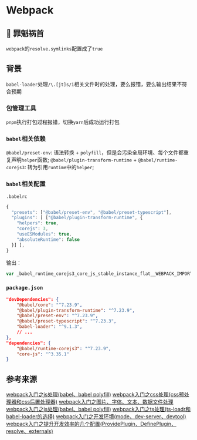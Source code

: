# Webpack
## 🚨 罪魁祸首
`webpack`的`resolve.symlinks`配置成了`true`
## 背景
`babel-loader`处理`/\.[jt]s/i`相关文件时的处理，要么报错，要么输出结果不符合预期
### 包管理工具
`pnpm`执行打包过程报错，切换`yarn`后成功运行打包
### `babel`相关依赖
`@babel/preset-env`: 语法转换 + `polyfill`，但是会污染全局环境、每个文件都重复声明`helper`函数;
`@babel/plugin-transform-runtime` + `@babel/runtime-corejs3`: 转为引用`runtime`中的`helper`;
### `babel`相关配置
`.babelrc`
```js
{
  "presets": ["@babel/preset-env", "@babel/preset-typescript"],
  "plugins": [ ["@babel/plugin-transform-runtime", {
    "helpers": true,
    "corejs": 3,
    "useESModules": true,
    "absoluteRuntime": false
  }] ],
}
```
输出：
```js
var _babel_runtime_corejs3_core_js_stable_instance_flat__WEBPACK_IMPORTED_MODULE_0__ = __webpack_require__(\"./node_modules/@babel/runtime-corejs3/core-js-stable/instance/flat.js\")
```
### `package.json`
```json
"devDependencies": {
    "@babel/core": "^7.23.9",
    "@babel/plugin-transform-runtime": "^7.23.9",
    "@babel/preset-env": "^7.23.9",
    "@babel/preset-typescript": "^7.23.3",
    "babel-loader": "^9.1.3",
    // ...
},
"dependencies": {
    "@babel/runtime-corejs3": "^7.23.9",
    "core-js": "^3.35.1"
}
```
## 参考来源
[webpack入门之js处理(babel、babel polyfill)](https://juejin.cn/post/7126465727178997791)
[webpack入门之css处理(css预处理器和css后置处理器)](https://juejin.cn/post/7125605683633848356)
[webpack入门之图片、字体、文本、数据文件处理](https://juejin.cn/post/7126012733018865695)
[webpack入门之js处理(babel、babel polyfill)](https://juejin.cn/post/7126465727178997791)
[webpack入门之ts处理(ts-loadr和babel-loader的选择)](https://juejin.cn/post/7127206384797483044)
[webpack入门之开发环境(mode、dev-server、devtool)](https://juejin.cn/post/7127576450378842119)
[webpack入门之提升开发效率的几个配置(ProvidePlugin、DefinePlugin、resolve、externals)](https://juejin.cn/post/7241424021128364087)
